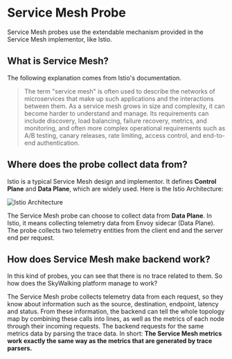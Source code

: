 # Service Mesh Probe
Service Mesh probes use the extendable mechanism provided in the Service Mesh implementor, like Istio.

## What is Service Mesh?
The following explanation comes from Istio's documentation.
> The term "service mesh" is often used to describe the networks of microservices that make up such applications and the interactions between them.
As a service mesh grows in size and complexity, it can become harder to understand and manage.
Its requirements can include discovery, load balancing, failure recovery, metrics, and monitoring, and often more complex operational requirements
such as A/B testing, canary releases, rate limiting, access control, and end-to-end authentication.

## Where does the probe collect data from?
Istio is a typical Service Mesh design and implementor. It defines **Control Plane** and **Data Plane**,
which are widely used. Here is the Istio Architecture:

![Istio Architecture](https://istio.io/latest/docs/ops/deployment/architecture/arch.svg)

The Service Mesh probe can choose to collect data from **Data Plane**. In Istio, it means collecting telemetry data from 
Envoy sidecar (Data Plane). The probe collects two telemetry entities from the client end and the server end per request.

## How does Service Mesh make backend work?
In this kind of probes, you can see that there is no trace related to them. So how does the SkyWalking
platform manage to work?

The Service Mesh probe collects telemetry data from each request, so they know about information such as the source, destination,
endpoint, latency and status. From these information, the backend can tell the whole topology map by combining these calls
into lines, as well as the metrics of each node through their incoming requests. The backend requests for the same
metrics data by parsing the trace data. In short:
**The Service Mesh metrics work exactly the same way as the metrics that are generated by trace parsers.**
